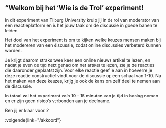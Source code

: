 ## “Welkom bij het ‘Wie is de Trol’ experiment!

In dit experiment van Tilburg University kruip jij in de rol van moderator van een reactieplatform en is het jouw taak om de discussie in goede banen te leiden.

Het doel van het experiment is om te kijken welke keuzes mensen maken bij het modereren van een discussie, zodat online discussies verbeterd kunnen worden.

Je krijgt daarom straks twee keer een online nieuws artikel te lezen, en nadat je even de tijd hebt gehad om het artikel te lezen, zie je de reacties die daaronder geplaatst zijn. Voor elke reactie geef je aan in hoeverre je deze reactie constructief vindt voor de discussie op een schaal van 1-10. Na het maken van deze keuzes, krijg je ook de kans om zelf deel te nemen aan de discussie. 

In totaal zal het experiment zo’n 10 - 15 minuten van je tijd in beslag nemen en er zijn geen risico’s verbonden aan je deelname.

Ben jij er klaar voor..?


:volgende{link="/akkoord"}
